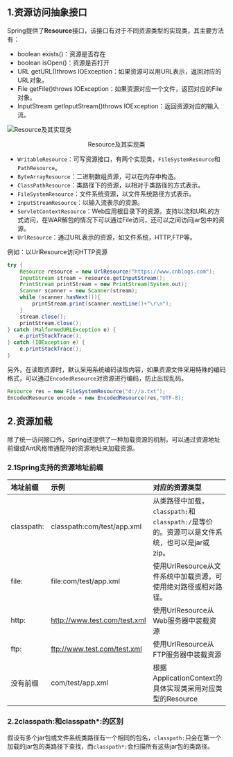 ## 1.资源访问抽象接口
Spring提供了**Resource**接口，该接口有对于不同资源类型的实现类，其主要方法有：

- boolean exists()：资源是否存在
- boolean isOpen()：资源是否打开
- URL getURL()throws IOException：如果资源可以用URL表示，返回对应的URL对象。
- File getFile()throws IOException：如果资源对应一个文件，返回对应的File对象。
- InputStream getInputStream()throws IOException：返回资源对应的输入流。

![Resource及其实现类](/images/ResourceUml.png)
<center>Resource及其实现类</center>

- `WritableResource`：可写资源接口，有两个实现类，`FileSystemResource`和`PathResource`。
- `ByteArrayResource`：二进制数组资源，可以在内存中构造。
- `ClassPathResource`：类路径下的资源，以相对于类路径的方式表示。
- `FileSystemResource`：文件系统资源，以文件系统路径方式表示。
- `InputStreamResource`：以输入流表示的资源。
- `ServletContextResource`：Web应用根目录下的资源，支持以流和URL的方式访问，在WAR解包的情况下可以通过File访问，还可以之间访问jar包中的资源。
- `UrlResource`：通过URL表示的资源，如文件系统，HTTP,FTP等。

例如：以UrlResource访问HTTP资源
```java
try {
    Resource resource = new UrlResource("https://www.cnblogs.com");
    InputStream stream = resource.getInputStream();
    PrintStream printStream = new PrintStream(System.out);
    Scanner scanner = new Scanner(stream);
    while (scanner.hasNext()){
        printStream.print(scanner.nextLine()+"\r\n");
    }
    stream.close();
    printStream.close();
} catch (MalformedURLException e) {
    e.printStackTrace();
} catch (IOException e) {
    e.printStackTrace();
}
```
另外，在读取资源时，默认采用系统编码读取内容，如果资源文件采用特殊的编码格式，可以通过`EncodedResource`对资源进行编码，防止出现乱码。
```java
Resource res = new FileSystemResource("d://a.txt");
EncodedResource encode = new EncodedResource(res,"UTF-8);
```

## 2.资源加载
除了统一访问接口外，Spring还提供了一种加载资源的机制，可以通过资源地址前缀或Ant风格带通配符的资源地址来加载资源。
### 2.1Spring支持的资源地址前缀
|地址前缀|示例|对应的资源类型|
|:-------|:----|:-------------|
|classpath:|classpath:com/test/app.xml|从类路径中加载，`classpath:`和`classpath:/`是等价的。资源可以是文件系统，也可以是jar或zip。|
|file:|file:com/test/app.xml|使用UrlResource从文件系统中加载资源，可使用绝对路径或相对路径。|
|http:|http://www.test.com/test.xml|使用UrlResource从Web服务器中装载资源|
|ftp:|ftp://www.test.com/test.xml|使用UrlResource从FTP服务器中装载资源|
|没有前缀|com/test/app.xml|根据ApplicationContext的具体实现类采用对应类型的Resource|
### 2.2classpath:和classpath*:的区别
假设有多个jar包或文件系统类路径有一个相同的包名，`classpath:`只会在第一个加载的jar包的类路径下查找，而`classpath*:`会扫描所有这些jar包的类路径。

